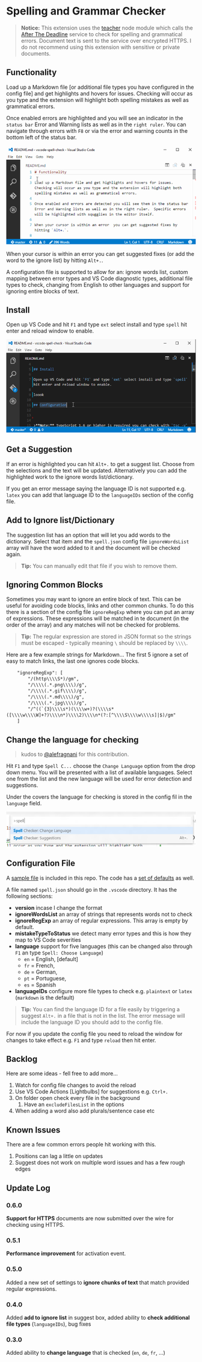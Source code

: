 # Spelling and Grammar Checker

>**Notice:** This extension uses the [teacher](http://github.com/vesln/teacher) node module which calls the [After The Deadline](http://afterthedeadline.com) service to check for spelling and grammatical errors.  Document text is sent to the service over encrypted HTTPS. I do not recommend using this extension with sensitive or private documents.


## Functionality

Load up a Markdown file [or additional file types you have configured in the config file] and get highlights and hovers for issues.  Checking will occur as you type and the extension will highlight both spelling mistakes as well as grammatical errors.

Once enabled errors are highlighted and you will see an indicator in the `status bar` Error and Warning lists as well as in the `right ruler`.  You can navigate through errors with `F8` or via the error and warning counts in the bottom left of the status bar.

![Navigation](images/navigate.gif)

When your cursor is within an error  you can get suggested fixes (or add the word to the ignore list) by hitting `Alt+.`.

A configuration file is supported to allow for an: ignore words list, custom mapping between error types and VS Code diagnostic types, additional file types to check, changing from English to other languages and support for ignoring entire blocks of text.


## Install

Open up VS Code and hit `F1` and type `ext` select install and type `spell` hit enter and reload window to enable.

![install and work](images/spell-install.gif)



## Get a Suggestion

If an error is highlighted you can hit `Alt+.` to get a suggest list.  Choose from the selections and the text will be updated.  Alternatively you can add the highlighted work to the ignore words list/dictionary.

If you get an error message saying the language ID is not supported e.g. `latex` you can add that language ID to the `languageIDs` section of the config file.



## Add to Ignore list/Dictionary

The suggestion list has an option that will let you add words to the dictionary.  Select that item and the `spell.json` config file `ignoreWordsList` array will have the word added to it and the document will be checked again.  

>**Tip:** You can manually edit that file if you wish to remove them.



## Ignoring Common Blocks

Sometimes you may want to ignore an entire block of text.  This can be useful for avoiding code blocks, links and other common chunks.  To do this there is a section of the config file `ignoreRegExp` where you can put an array of expressions.  These expressions will be matched in te document (in the order of the array) and any matches will not be checked for problems.

> **Tip:** The regular expression are stored in JSON format so the strings must be escaped - typically meaning `\` should be replaced by `\\\\`.

Here are a few example strings for Markdown... The first 5 ignore a set of easy to match links, the last one ignores code blocks.

```
    "ignoreRegExp": [
        "/(http\\\\S*)/gm",
        "/\\\\(.*.png\\\\)/g",
        "/\\\\(.*.gif\\\\)/g",
        "/\\\\(.*.md\\\\)/g",
        "/\\\\(.*.jpg\\\\)/g",
        "/^((`{3}\\\\s*)(\\\\w+)?(\\\\s*([\\\\w\\\\W]+?)\\\\n*)\\\\2)\\\\n*(?:[^\\\\S\\\\w\\\\s]|$)/gm"
    ]
```


## Change the language for checking

> kudos to [@alefragnani](https://github.com/alefragnani) for this contribution.

Hit `F1` and type `Spell C...` choose the `Change Language` option from the drop down menu.  You will be presented with a list of available languages.  Select one from the list and the new language will be used for error detection and suggestions.  

Under the covers the language for checking is stored in the config fil in the `language` field.

![Change Language](images/change-language.png)




## Configuration File

A [sample file](https://github.com/Microsoft/vscode-spell-check/blob/master/.vscode/spell.json) is included in this repo.  The code has a [set of defaults](https://github.com/Microsoft/vscode-spell-check/blob/master/extension.ts#L109) as well.

A file named `spell.json` should go in the `.vscode` directory. It has the following sections:

* **version** incase I change the format
* **ignoreWordsList** an array of strings that represents words not to check
* **ignoreRegExp** an array of regular expressions.  This array is empty by default.
* **mistakeTypeToStatus** we detect many error types and this is how they map to VS Code severities
* **language** support for five languages (this can be changed also through `F1` an type `Spell: Choose Language`)
  * `en` = English, [default]
  * `fr` = French,
  * `de` = German,
  * `pt` = Portuguese,
  * `es` = Spanish
* **languageIDs** configure more file types to check e.g. `plaintext` or `latex` (`markdown` is the default)


>**Tip:** You can find the language ID for a file easily by triggering a suggest `Alt+.` in a file that is not in the list.  The error message will include the language ID you should add to the config file.

For now if you update the config file you need to reload the window for changes to take effect e.g. `F1` and type `reload` then hit enter.


## Backlog

Here are some ideas - fell free to add more...

1. Watch for config file changes to avoid the reload
2. Use VS Code Actions [Lightbulbs] for suggestions e.g. `Ctrl+.`
3. On folder open check every file in the background
	1. Have an `excludeFilesList` in the options
4. When adding a word also add plurals/sentence case etc



## Known Issues

There are a few common errors people hit working with this.

1. Positions can lag a little on updates
2. Suggest does not work on multiple word issues and has a few rough edges


## Update Log

### 0.6.0
**Support for HTTPS** documents are now submitted over the wire for checking using HTTPS.

### 0.5.1
**Performance improvement** for activation event.

### 0.5.0 
Added a new set of settings to **ignore chunks of text** that match provided regular expressions.

### 0.4.0 
Added **add to ignore list** in suggest box, added ability to **check additional file types** (`languageIDs`), bug fixes

### 0.3.0 
Added ability to **change language** that is checked (`en`, `de`, `fr`, ...)



